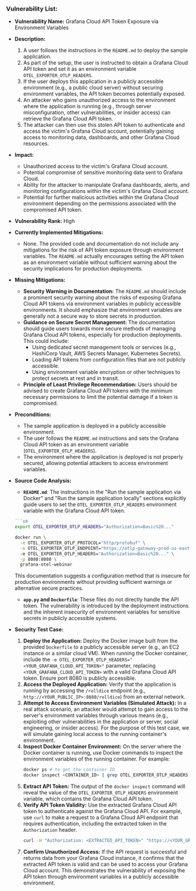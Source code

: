 ### Vulnerability List:

- **Vulnerability Name:** Grafana Cloud API Token Exposure via Environment Variables

- **Description:**
    1. A user follows the instructions in the `README.md` to deploy the sample application.
    2. As part of the setup, the user is instructed to obtain a Grafana Cloud API token and set it as an environment variable `OTEL_EXPORTER_OTLP_HEADERS`.
    3. If the user deploys this application in a publicly accessible environment (e.g., a public cloud server) without securing environment variables, the API token becomes potentially exposed.
    4. An attacker who gains unauthorized access to the environment where the application is running (e.g., through server misconfiguration, other vulnerabilities, or insider access) can retrieve the Grafana Cloud API token.
    5. The attacker can then use this stolen API token to authenticate and access the victim's Grafana Cloud account, potentially gaining access to monitoring data, dashboards, and other Grafana Cloud resources.

- **Impact:**
    - Unauthorized access to the victim's Grafana Cloud account.
    - Potential compromise of sensitive monitoring data sent to Grafana Cloud.
    - Ability for the attacker to manipulate Grafana dashboards, alerts, and monitoring configurations within the victim's Grafana Cloud account.
    - Potential for further malicious activities within the Grafana Cloud environment depending on the permissions associated with the compromised API token.

- **Vulnerability Rank:** High

- **Currently Implemented Mitigations:**
    - None. The provided code and documentation do not include any mitigations for the risk of API token exposure through environment variables. The `README.md` actually encourages setting the API token as an environment variable without sufficient warning about the security implications for production deployments.

- **Missing Mitigations:**
    - **Security Warning in Documentation:** The `README.md` should include a prominent security warning about the risks of exposing Grafana Cloud API tokens via environment variables in publicly accessible environments. It should emphasize that environment variables are generally not a secure way to store secrets in production.
    - **Guidance on Secure Secret Management:** The documentation should guide users towards more secure methods of managing Grafana Cloud API tokens, especially for production deployments. This could include:
        - Using dedicated secret management tools or services (e.g., HashiCorp Vault, AWS Secrets Manager, Kubernetes Secrets).
        - Loading API tokens from configuration files that are not publicly accessible.
        - Using environment variable encryption or other techniques to protect secrets at rest and in transit.
    - **Principle of Least Privilege Recommendation:**  Users should be advised to create Grafana Cloud API tokens with the minimum necessary permissions to limit the potential damage if a token is compromised.

- **Preconditions:**
    - The sample application is deployed in a publicly accessible environment.
    - The user follows the `README.md` instructions and sets the Grafana Cloud API token as an environment variable (`OTEL_EXPORTER_OTLP_HEADERS`).
    - The environment where the application is deployed is not properly secured, allowing potential attackers to access environment variables.

- **Source Code Analysis:**
    - **`README.md`**: The instructions in the "Run the sample application via Docker" and "Run the sample application locally" sections explicitly guide users to set the `OTEL_EXPORTER_OTLP_HEADERS` environment variable with the Grafana Cloud API token.
    ```markdown
    ```sh
    export OTEL_EXPORTER_OTLP_HEADERS="Authorization=Basic%20..."
    ```
    ```sh
    docker run \
      -e OTEL_EXPORTER_OTLP_PROTOCOL="http/protobuf" \
      -e OTEL_EXPORTER_OTLP_ENDPOINT="https://otlp-gateway-prod-us-east-0.grafana.net/otlp"
      -e OTEL_EXPORTER_OTLP_HEADERS="Authorization=Basic%20..." \
      -p 8080:8080 \
      grafana-otel-webinar
    ```
    This documentation suggests a configuration method that is insecure for production environments without providing sufficient warnings or alternative secure practices.
    - **`app.py` and `Dockerfile`**: These files do not directly handle the API token. The vulnerability is introduced by the deployment instructions and the inherent insecurity of environment variables for sensitive secrets in publicly accessible systems.

- **Security Test Case:**
    1. **Deploy the Application:** Deploy the Docker image built from the provided `Dockerfile` to a publicly accessible server (e.g., an EC2 instance or a similar cloud VM). When running the Docker container, include the `-e OTEL_EXPORTER_OTLP_HEADERS="<YOUR_GRAFANA_CLOUD_API_TOKEN>"` parameter, replacing `<YOUR_GRAFANA_CLOUD_API_TOKEN>` with a valid Grafana Cloud API token. Ensure port 8080 is publicly accessible.
    2. **Access the Deployed Application:** Verify that the application is running by accessing the `/rolldice` endpoint (e.g., `http://<YOUR_PUBLIC_IP>:8080/rolldice`) from an external network.
    3. **Attempt to Access Environment Variables (Simulated Attack):** In a real attack scenario, an attacker would attempt to gain access to the server's environment variables through various means (e.g., exploiting other vulnerabilities in the application or server, social engineering, or insider access). For the purpose of this test case, we will simulate gaining local access to the running container's environment.
    4. **Inspect Docker Container Environment:**  On the server where the Docker container is running, use Docker commands to inspect the environment variables of the running container. For example:
       ```sh
       docker ps # to get the container ID
       docker inspect <CONTAINER_ID> | grep OTEL_EXPORTER_OTLP_HEADERS
       ```
    5. **Extract API Token:** The output of the `docker inspect` command will reveal the value of the `OTEL_EXPORTER_OTLP_HEADERS` environment variable, which contains the Grafana Cloud API token.
    6. **Verify API Token Validity:** Use the extracted Grafana Cloud API token to authenticate against the Grafana Cloud API. For example, use `curl` to make a request to a Grafana Cloud API endpoint that requires authentication, including the extracted token in the `Authorization` header.
       ```sh
       curl -H "Authorization: <EXTRACTED_API_TOKEN>" "https://<YOUR_GRAFANA_CLOUD_INSTANCE>.grafana.net/api/datasources" # Replace with a valid Grafana Cloud API endpoint
       ```
    7. **Confirm Unauthorized Access:** If the API request is successful and returns data from your Grafana Cloud instance, it confirms that the extracted API token is valid and can be used to access your Grafana Cloud account. This demonstrates the vulnerability of exposing the API token through environment variables in a publicly accessible environment.